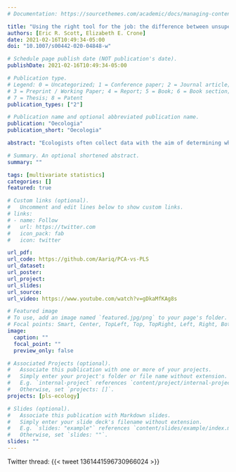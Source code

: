 ```yaml
---
# Documentation: https://sourcethemes.com/academic/docs/managing-content/

title: "Using the right tool for the job: the difference between unsupervised and supervised analyses of multivariate ecological data"
authors: [Eric R. Scott, Elizabeth E. Crone]
date: 2021-02-16T10:49:34-05:00
doi: "10.1007/s00442-020-04848-w"

# Schedule page publish date (NOT publication's date).
publishDate: 2021-02-16T10:49:34-05:00

# Publication type.
# Legend: 0 = Uncategorized; 1 = Conference paper; 2 = Journal article;
# 3 = Preprint / Working Paper; 4 = Report; 5 = Book; 6 = Book section;
# 7 = Thesis; 8 = Patent
publication_types: ["2"]

# Publication name and optional abbreviated publication name.
publication: "Oecologia"
publication_short: "Oecologia"

abstract: "Ecologists often collect data with the aim of determining which of many variables are associated with a particular cause or consequence. Unsupervised analyses (e.g. principal components analysis, PCA) summarize variation in the data, without regard to the response. Supervised analyses (e.g., partial least squares, PLS) evaluate the variables to find the combination that best explain a causal relationship. These approaches are not interchangeable, especially when the variables most responsible for a causal relationship are not the greatest source of overall variation in the data—a situation that ecologists are likely to encounter. To illustrate the differences between unsupervised and supervised techniques, we analyze a published dataset using both PCA and PLS and compare the questions and answers associated with each method. We also use simulated datasets representing situations that further illustrate differences between unsupervised and supervised analyses. For simulated data with many correlated variables that were unrelated to the response, PLS was better than PCA at identifying which variables were associated with the response. There are many applications for both unsupervised and supervised approaches in ecology. However, PCA is currently overused, at least in part because supervised approaches, such as PLS, are less familiar."

# Summary. An optional shortened abstract.
summary: ""

tags: [multivariate statistics]
categories: []
featured: true

# Custom links (optional).
#   Uncomment and edit lines below to show custom links.
# links:
# - name: Follow
#   url: https://twitter.com
#   icon_pack: fab
#   icon: twitter

url_pdf:
url_code: https://github.com/Aariq/PCA-vs-PLS
url_dataset:
url_poster:
url_project:
url_slides:
url_source:
url_video: https://www.youtube.com/watch?v=gDkaMfKAg8s

# Featured image
# To use, add an image named `featured.jpg/png` to your page's folder. 
# Focal points: Smart, Center, TopLeft, Top, TopRight, Left, Right, BottomLeft, Bottom, BottomRight.
image:
  caption: ""
  focal_point: ""
  preview_only: false

# Associated Projects (optional).
#   Associate this publication with one or more of your projects.
#   Simply enter your project's folder or file name without extension.
#   E.g. `internal-project` references `content/project/internal-project/index.md`.
#   Otherwise, set `projects: []`.
projects: [pls-ecology]

# Slides (optional).
#   Associate this publication with Markdown slides.
#   Simply enter your slide deck's filename without extension.
#   E.g. `slides: "example"` references `content/slides/example/index.md`.
#   Otherwise, set `slides: ""`.
slides: ""
---
```


Twitter thread:
{{< tweet 1361441596730966024 >}}

